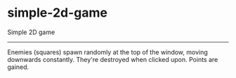 # simple-2d-game
Simple 2D game
***
Enemies (squares) spawn randomly at the top of the window, moving downwards constantly. They're destroyed when clicked upon. Points are gained.
